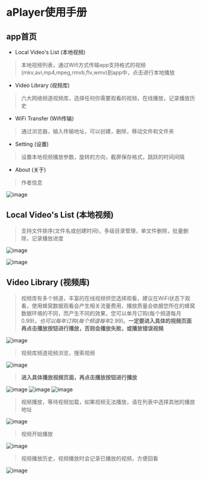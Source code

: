 # aPlayer使用手册

## app首页
* Local Video's List (本地视频)
> 本地视频列表，通过Wifi方式传输app支持格式的视频(mkv,avi,mp4,mpeg,rmvb,flv,wmv)到app中，点击进行本地播放
       
* Video Library (视频库)
> 六大网络频道视频库，选择任何你需要观看的视频，在线播放，记录播放历史
       
* WiFi Transfer (Wifi传输)
> 通过浏览器，输入传输地址，可以创建，删除，移动文件和文件夹
       
* Setting (设置)
> 设置本地视频播放参数，旋转的方向，截屏保存格式，跳跃的时间间隔
       
* About (关于)
> 作者信息
       
![image](https://github.com/alimysoyang/A-Player/raw/master/Screenshots/1.png)

## Local Video's List (本地视频)
> 支持文件排序(文件名或创建时间)，多级目录管理，单文件删除，批量删除，记录播放进度

![image](https://github.com/alimysoyang/A-Player/raw/master/Screenshots/2.png)

![image](https://github.com/alimysoyang/A-Player/raw/master/Screenshots/3.png)

## Video Library (视频库)
> 视频库有多个频道，丰富的在线视频供您选择观看，建议在WiFi状态下观看，使用蜂窝数据观看会产生相关流量费用，播放质量会依据您所在的蜂窝数据环境的不同，而产生不同的效果，您可以单月订购(每个频道每月$0.99)，也可以每年订购(每个频道每年$2.99)。**一定要进入具体的视频页面再点击播放按钮进行播放，否则会播放失败，或播放错误视频**

![image](https://github.com/alimysoyang/A-Player/raw/master/Screenshots/5.png)

> 视频库频道视频浏览，搜索视频

![image](https://github.com/alimysoyang/A-Player/raw/master/Screenshots/6.png)

> **进入具体播放视频页面，再点击播放按钮进行播放**

![image](https://github.com/alimysoyang/A-Player/raw/master/Screenshots/6-1-cn.png)
![image](https://github.com/alimysoyang/A-Player/raw/master/Screenshots/6-2-cn.png)
![image](https://github.com/alimysoyang/A-Player/raw/master/Screenshots/6-3-cn.png)

> 视频播放，等待视频加载，如果视频无法播放，请在列表中选择其他的播放地址

![image](https://github.com/alimysoyang/A-Player/raw/master/Screenshots/7.png)

> 视频开始播放

![image](https://github.com/alimysoyang/A-Player/raw/master/Screenshots/8.png)

> 视频播放历史，视频播放时会记录已播放的视频，方便回看

![image](https://github.com/alimysoyang/A-Player/raw/master/Screenshots/4.png)

